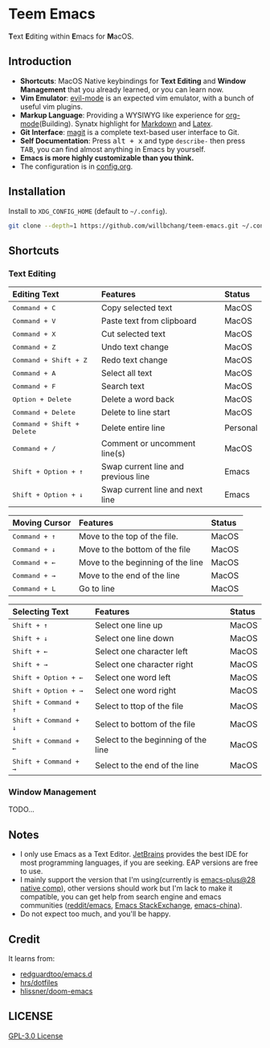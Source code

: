 # Teem Emacs

**T**ext **E**diting within **E**macs for **M**acOS.



## Introduction

- **Shortcuts**: MacOS Native keybindings for **Text Editing** and **Window Management** that you already learned, or you can learn now.
- **Vim Emulator**: [evil-mode](https://github.com/emacs-evil/evil) is an expected vim emulator, with a bunch of useful vim plugins.
- **Markup Language**: Providing a WYSIWYG like experience for [org-mode](https://orgmode.org/)(Building). Synatx highlight for [Markdown](https://daringfireball.net/projects/markdown/) and [Latex](https://www.latex-project.org/).
- **Git Interface**: [magit](https://magit.vc/) is a complete text-based user interface to Git.
- **Self Documentation**: Press <kbd>alt + x</kbd> and type `describe-` then press <kbd>TAB</kbd>, you can find almost anything in Emacs by yourself.
- **Emacs is more highly customizable than you think.**
- The configuration is in [config.org](config.org).


## Installation

Install to `XDG_CONFIG_HOME` (default to `~/.config`).

```bash
git clone --depth=1 https://github.com/willbchang/teem-emacs.git ~/.config/emacs
```


## Shortcuts
### Text Editing

| Editing Text                        | Features                            | Status   |
|:------------------------------------|:------------------------------------|:---------|
| <kbd>Command + C</kbd>              | Copy selected text                  | MacOS    |
| <kbd>Command + V</kbd>              | Paste text from clipboard           | MacOS    |
| <kbd>Command + X</kbd>              | Cut selected text                   | MacOS    |
| <kbd>Command + Z</kbd>              | Undo text change                    | MacOS    |
| <kbd>Command + Shift + Z</kbd>      | Redo text change                    | MacOS    |
| <kbd>Command + A</kbd>              | Select all text                     | MacOS    |
| <kbd>Command + F</kbd>              | Search text                         | MacOS    |
| <kbd>Option  + Delete</kbd>         | Delete a word back                  | MacOS    |
| <kbd>Command + Delete</kbd>         | Delete to line start                | MacOS    |
| <kbd>Command + Shift + Delete</kbd> | Delete entire line                  | Personal |
| <kbd>Command + /</kbd>              | Comment or uncomment line(s)        | MacOS    |
| <kbd>Shift + Option + ↑</kbd>       | Swap current line and previous line | Emacs    |
| <kbd>Shift + Option + ↓</kbd>       | Swap current line and next line     | Emacs    |


| Moving Cursor          | Features                          | Status |
|:-----------------------|:----------------------------------|:-------|
| <kbd>Command + ↑</kbd> | Move to the top of the file.      | MacOS  |
| <kbd>Command + ↓</kbd> | Move to the bottom of the file    | MacOS  |
| <kbd>Command + ←</kbd> | Move to the beginning of the line | MacOS  |
| <kbd>Command + →</kbd> | Move to the end of the line       | MacOS  |
| <kbd>Command + L</kbd> | Go to line                        | MacOS  |


| Selecting Text                 | Features                            | Status |
|:-------------------------------|:------------------------------------|:-------|
| <kbd>Shift + ↑</kbd>           | Select one line up                  | MacOS  |
| <kbd>Shift + ↓</kbd>           | Select one line down                | MacOS  |
| <kbd>Shift + ←</kbd>           | Select one character left           | MacOS  |
| <kbd>Shift + →</kbd>           | Select one character right          | MacOS  |
| <kbd>Shift + Option + ←</kbd>  | Select one word left                | MacOS  |
| <kbd>Shift + Option + →</kbd>  | Select one word right               | MacOS  |
| <kbd>Shift + Command + ↑</kbd> | Select to ttop of the file          | MacOS  |
| <kbd>Shift + Command + ↓</kbd> | Select to bottom of the file        | MacOS  |
| <kbd>Shift + Command + ←</kbd> | Select to the beginning of the line | MacOS  |
| <kbd>Shift + Command + →</kbd> | Select to the end of the line       | MacOS  |

### Window Management
TODO...

## Notes
- I only use Emacs as a Text Editor. [JetBrains](https://www.jetbrains.com/products/) provides the best IDE for most programming languages, if you are seeking. EAP versions are free to use.
- I mainly support the version that I'm using(currently is [emacs-plus@28 native comp](https://github.com/d12frosted/homebrew-emacs-plus)), other versions should work but I'm lack to make it compatible, you can get help from search engine and emacs communities ([reddit/emacs](https://www.reddit.com/r/emacs/), [Emacs StackExchange](https://emacs.stackexchange.com/), [emacs-china](https://emacs-china.org/)).
- Do not expect too much, and you'll be happy.

## Credit

It learns from:
- [redguardtoo/emacs.d](https://github.com/redguardtoo/emacs.d)
- [hrs/dotfiles](https://github.com/hrs/dotfiles)
- [hlissner/doom-emacs](https://github.com/hlissner/doom-emacs)


## LICENSE

[GPL-3.0 License](./LICENSE)
